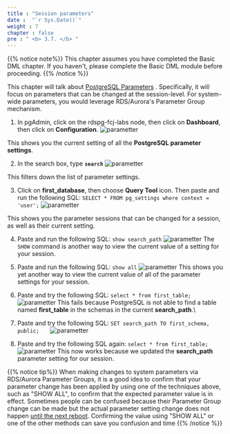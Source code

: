 ```yaml
---
title : "Session parameters"
date :  "`r Sys.Date()`" 
weight : 7
chapter : false
pre : " <b> 3.7. </b> "
---
```


 {{% notice note%}}
 This chapter assumes you have completed the Basic DML chapter. If you haven't, please complete the Basic DML module before proceeding.
 {{% /notice %}}

 This chapter will talk about [PostgreSQL Parameters](https://www.postgresql.org/docs/11/runtime-config.html) . Specifically, it will focus on parameters that can be changed at the session-level. For system-wide parameters, you would leverage RDS/Aurora's Parameter Group mechanism.

 1. In pgAdmin, click on the rdspg-fcj-labs node, then click on **Dashboard**, then click on **Configuration**.
    ![parametter](/images/2/2-7/49.png)

 This shows you the current setting of all the **PostgreSQL parameter settings**.

 2. In the search box, type **``search``**
   ![parametter](/images/2/2-7/50.png)

 This filters down the list of parameter settings.

 3. Click on **first_database**, then choose **Query Tool** icon. Then paste and run the following SQL:
    ```SELECT * FROM pg_settings where context = 'user';```
    ![parametter](/images/2/2-7/51.png)

 This shows you the parameter sessions that can be changed for a session, as well as their current setting.

 4. Paste and run the following SQL:
    ```show search_path```
    ![parametter](/images/2/2-7/52.png)
    The ``SHOW`` command is another way to view the current value of a setting for your session.

 5. Paste and run the following SQL:
    ```show all```
    ![parametter](/images/2/2-7/53.png)
    This shows you yet another way to view the current value of all of the parameter settings for your session.

 6. Paste and try the following SQL:
 ```select * from first_table;```
 ![parametter](/images/2/2-7/54.png)
  This fails because PostgreSQL is not able to find a table named **first_table** in the schemas in the current **search_path**.\
 7. Paste and try the following SQL:
 ```SET search_path TO first_schema, public;   ```
 ![parametter](/images/2/2-7/55.png)

 8. Paste and try the following SQL again:
  ```select * from first_table;```
  ![parametter](/images/2/2-7/56.png)
 This now works because we updated the **search_path** parameter setting for our session.

 {{% notice tip%}}
 When making changes to system parameters via RDS/Aurora Parameter Groups, it is a good idea to confirm that your parameter change has been applied by using one of the techniques above, such as "SHOW ALL", to confirm that the expected parameter value is in effect. Sometimes people can be confused because their Parameter Group change can be made but the actual parameter setting change does not happen [until the next reboot](https://docs.aws.amazon.com/AmazonRDS/latest/UserGuide/CHAP_Troubleshooting.html#CHAP_Troubleshooting.Parameters). Confirming the value using "SHOW ALL" or one of the other methods can save you confusion and time
 {{% /notice %}}